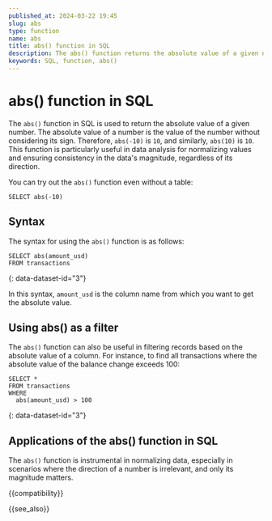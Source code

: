 ```yaml
---
published_at: 2024-03-22 19:45
slug: abs
type: function
name: abs
title: abs() function in SQL
description: The abs() function returns the absolute value of a given number.
keywords: SQL, function, abs()
---
```


# abs() function in SQL

The `abs()` function in SQL is used to return the absolute value of a given number. The absolute value of a number is the value of the number without considering its sign. Therefore, `abs(-10)` is `10`, and similarly, `abs(10)` is `10`. This function is particularly useful in data analysis for normalizing values and ensuring consistency in the data's magnitude, regardless of its direction.

You can try out the `abs()` function even without a table:

~~~pgsql
SELECT abs(-10)
~~~

## Syntax

The syntax for using the `abs()` function is as follows:

~~~pgsql
SELECT abs(amount_usd)
FROM transactions
~~~
{: data-dataset-id="3"}

In this syntax, `amount_usd` is the column name from which you want to get the absolute value.

## Using abs() as a filter

The `abs()` function can also be useful in filtering records based on the absolute value of a column. For instance, to find all transactions where the absolute value of the balance change exceeds 100:

~~~pgsql
SELECT *
FROM transactions
WHERE
  abs(amount_usd) > 100
~~~
{: data-dataset-id="3"}

## Applications of the abs() function in SQL

The `abs()` function is instrumental in normalizing data, especially in scenarios where the direction of a number is irrelevant, and only its magnitude matters.

{{compatibility}}

{{see_also}}
